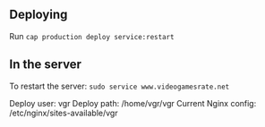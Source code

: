 ## Deploying

Run `cap production deploy service:restart`

## In the server

To restart the server:
`sudo service www.videogamesrate.net`

Deploy user: vgr
Deploy path: /home/vgr/vgr
Current Nginx config: /etc/nginx/sites-available/vgr


